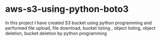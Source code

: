 # aws-s3-using-python-boto3
In this project I have created S3 bucket using python programming and performed file upload, file download, bucket listing , object listing, object deletion, bucket deletion  by python programming

